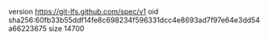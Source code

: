 version https://git-lfs.github.com/spec/v1
oid sha256:60fb33b55ddf14fe8c698234f596331dcc4e8693ad7f97e64e3dd54a66223675
size 14700
